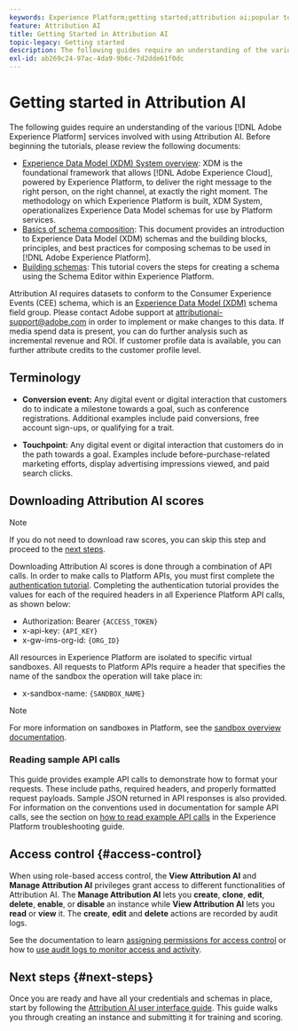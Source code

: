 ```yaml
---
keywords: Experience Platform;getting started;attribution ai;popular topics
feature: Attribution AI
title: Getting Started in Attribution AI
topic-legacy: Getting started
description: The following guides require an understanding of the various Adobe Experience Platform services involved with using Attribution AI. Before beginning the tutorials, please review the following documents.
exl-id: ab269c24-97ac-4da9-9b6c-7d2dde61f0dc
---
```

# Getting started in Attribution AI

 The following guides require an understanding of the various [!DNL Adobe Experience Platform] services involved with using Attribution AI. Before beginning the tutorials, please review the following documents:

- [Experience Data Model (XDM) System overview](../../xdm/home.md): XDM is the foundational framework that allows [!DNL Adobe Experience Cloud], powered by Experience Platform, to deliver the right message to the right person, on the right channel, at exactly the right moment. The methodology on which Experience Platform is built, XDM System, operationalizes Experience Data Model schemas for use by Platform services.
- [Basics of schema composition](../../xdm/schema/composition.md): This document provides an introduction to Experience Data Model (XDM) schemas and the building blocks, principles, and best practices for composing schemas to be used in [!DNL Adobe Experience Platform].
- [Building schemas](../../xdm/tutorials/create-schema-ui.md): This tutorial covers the steps for creating a schema using the Schema Editor within Experience Platform.

Attribution AI requires datasets to conform to the Consumer Experience Events (CEE) schema, which is an [Experience Data Model (XDM)](../../xdm/home.md) schema field group. Please contact Adobe support at attributionai-support@adobe.com in order to implement or make changes to this data. If media spend data is present, you can do further analysis such as incremental revenue and ROI. If customer profile data is available, you can further attribute credits to the customer profile level.

## Terminology

- **Conversion event:** Any digital event or digital interaction that customers do to indicate a milestone towards a goal, such as conference registrations. Additional examples include paid conversions, free account sign-ups, or qualifying for a trait.

- **Touchpoint:** Any digital event or digital interaction that customers do in the path towards a goal. Examples include before-purchase-related marketing efforts, display advertising impressions viewed, and paid search clicks.

## Downloading Attribution AI scores

>[!NOTE]
>
>If you do not need to download raw scores, you can skip this step and proceed to the [next steps](#next-steps).

Downloading Attribution AI scores is done through a combination of API calls. In order to make calls to Platform APIs, you must first complete the [authentication tutorial](https://www.adobe.com/go/platform-api-authentication-en). Completing the authentication tutorial provides the values for each of the required headers in all Experience Platform API calls, as shown below:

- Authorization: Bearer `{ACCESS_TOKEN}`
- x-api-key: `{API_KEY}`
- x-gw-ims-org-id: `{ORG_ID}`

All resources in Experience Platform are isolated to specific virtual sandboxes. All requests to Platform APIs require a header that specifies the name of the sandbox the operation will take place in:

- x-sandbox-name: `{SANDBOX_NAME}`

>[!NOTE]
>
>For more information on sandboxes in Platform, see the [sandbox overview documentation](../../sandboxes/home.md). 

### Reading sample API calls

This guide provides example API calls to demonstrate how to format your requests. These include paths, required headers, and properly formatted request payloads. Sample JSON returned in API responses is also provided. For information on the conventions used in documentation for sample API calls, see the section on [how to read example API calls](../../landing/troubleshooting.md) in the Experience Platform troubleshooting guide.

## Access control {#access-control}

When using role-based access control, the **View Attribution AI** and **Manage Attribution AI** privileges grant access to different functionalities of Attribution AI. The **Manage Attribution AI** lets you **create**, **clone**, **edit**, **delete**, **enable**, or **disable** an instance while **View Attribution AI** lets you **read** or **view** it. The **create**, **edit** and **delete** actions are recorded by audit logs.

See the documentation to learn [assigning permissions for access control](../../../help/access-control/home.md) or how to [use audit logs to monitor access and activity](../../../help/landing/governance-privacy-security/audit-logs/overview.md).

## Next steps {#next-steps}

Once you are ready and have all your credentials and schemas in place, start by following the [Attribution AI user interface guide](./user-guide.md). This guide walks you through creating an instance and submitting it for training and scoring.
